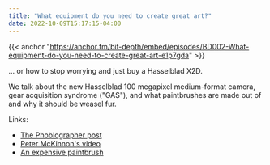 ```yaml
---
title: "What equipment do you need to create great art?"
date: 2022-10-09T15:17:15-04:00
---
```

        
{{< anchor "https://anchor.fm/bit-depth/embed/episodes/BD002-What-equipment-do-you-need-to-create-great-art-e1p7gda" >}}

... or how to stop worrying and just buy a Hasselblad X2D.

We talk about the new Hasselblad 100 megapixel medium-format camera, gear
acquisition syndrome ("GAS"), and what paintbrushes are made out of and why it
should be weasel fur.

Links:
* [The Phoblographer post](https://www.thephoblographer.com/2021/01/18/stop-pixel-peeping-and-enjoy-your-images-stress-free/)
* [Peter McKinnon's video](https://youtu.be/Mm2N8tOJSx0)
* [An expensive paintbrush](https://www.dickblick.com/items/blick-masterstroke-finest-red-sable-brush-bright-size-20-long-handle/)
